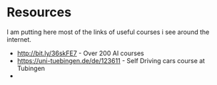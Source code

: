 # Resources
I am putting here most of the links of useful courses i see around the internet. 
* http://bit.ly/36skFE7 - Over 200 AI courses
* https://uni-tuebingen.de/de/123611 - Self Driving cars course at Tubingen
* 
